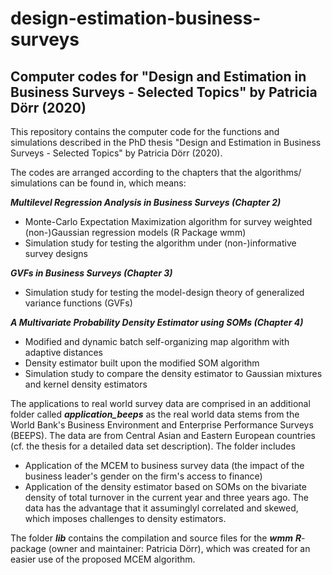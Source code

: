 # design-estimation-business-surveys

## Computer codes for "Design and Estimation in Business Surveys - Selected Topics" by Patricia Dörr (2020)

This repository contains the computer code for the functions and simulations described in the PhD thesis "Design and Estimation in Business Surveys - Selected Topics" by Patricia Dörr (2020). 

The codes are arranged according to the chapters that the algorithms/ simulations can be found in, which means:

***Multilevel Regression Analysis in Business Surveys (Chapter 2)***

- Monte-Carlo Expectation Maximization algorithm for survey weighted (non-)Gaussian regression models (R Package wmm)
- Simulation study for testing the algorithm under (non-)informative survey designs

          
***GVFs in Business Surveys (Chapter 3)*** 

- Simulation study for testing the model-design theory of generalized variance functions (GVFs)

***A Multivariate Probability Density Estimator using SOMs (Chapter 4)***

- Modified and dynamic batch self-organizing map algorithm with adaptive distances
- Density estimator built upon the modified SOM algorithm
- Simulation study to compare the density estimator to Gaussian mixtures and kernel density estimators

The applications to real world survey data are comprised in an additional folder called ***application_beeps*** as the real world data stems from the World Bank's Business Environment and Enterprise Performance Surveys (BEEPS). The data are from Central Asian and Eastern European countries (cf. the thesis for a detailed data set description). The folder includes 

- Application of the MCEM to business survey data (the impact of the business leader's gender on the firm's access to finance)
- Application of the density estimator based on SOMs on the bivariate density of total turnover in the current year and three years ago. The data has the advantage that it assuminglyl correlated and skewed, which imposes challenges to density estimators. 

The folder ***lib*** contains the compilation and source files for the ***wmm*** ***R***-package (owner and maintainer: Patricia Dörr), which was created for an easier use of the proposed MCEM algorithm. 
